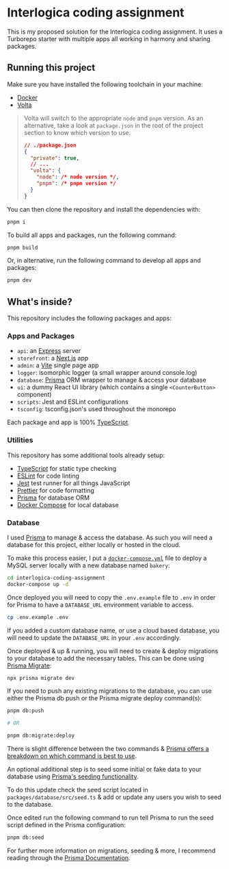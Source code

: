 # Interlogica coding assignment

This is my proposed solution for the Interlogica coding assignment. It uses a Turborepo starter with multiple apps all working in harmony and sharing packages.

## Running this project

Make sure you have installed the following toolchain in your machine:

- [Docker](https://docs.docker.com/engine/install/)
- [Volta](https://docs.volta.sh/guide/getting-started)

> Volta will switch to the appropriate `node` and `pnpm` version. As an alternative, take a look at `package.json` in the root of the project section to know which version to use.
>
> ```json
> // ./package.json
> {
>   "private": true,
>   // ...
>   "volta": {
>     "node": /* node version */,
>     "pnpm": /* pnpm version */
>   }
> }
> ```

You can then clone the repository and install the dependencies with:

```sh
pnpm i
```

To build all apps and packages, run the following command:

```bash
pnpm build
```

Or, in alternative, run the following command to develop all apps and packages:

```bash
pnpm dev
```

## What's inside?

This repository includes the following packages and apps:

### Apps and Packages

- `api`: an [Express](https://expressjs.com/) server
- `storefront`: a [Next.js](https://nextjs.org/) app
- `admin`: a [Vite](https://vitejs.dev/) single page app
- `logger`: isomorphic logger (a small wrapper around console.log)
- `database`: [Prisma](https://prisma.io/) ORM wrapper to manage & access your database
- `ui`: a dummy React UI library (which contains a single `<CounterButton>` component)
- `scripts`: Jest and ESLint configurations
- `tsconfig`: tsconfig.json's used throughout the monorepo

Each package and app is 100% [TypeScript](https://www.typescriptlang.org/).

### Utilities

This repository has some additional tools already setup:

- [TypeScript](https://www.typescriptlang.org/) for static type checking
- [ESLint](https://eslint.org/) for code linting
- [Jest](https://jestjs.io) test runner for all things JavaScript
- [Prettier](https://prettier.io) for code formatting
- [Prisma](https://prisma.io/) for database ORM
- [Docker Compose](https://docs.docker.com/compose/) for local database

### Database

I used [Prisma](https://prisma.io/) to manage & access the database. As such you will need a database for this project, either locally or hosted in the cloud.

To make this process easier, I put a [`docker-compose.yml`](https://docs.docker.com/compose/) file to deploy a MySQL server locally with a new database named `bakery`:

```bash
cd interlogica-coding-assignment
docker-compose up -d
```

Once deployed you will need to copy the `.env.example` file to `.env` in order for Prisma to have a `DATABASE_URL` environment variable to access.

```bash
cp .env.example .env
```

If you added a custom database name, or use a cloud based database, you will need to update the `DATABASE_URL` in your `.env` accordingly.

Once deployed & up & running, you will need to create & deploy migrations to your database to add the necessary tables. This can be done using [Prisma Migrate](https://www.prisma.io/migrate):

```bash
npx prisma migrate dev
```

If you need to push any existing migrations to the database, you can use either the Prisma db push or the Prisma migrate deploy command(s):

```bash
pnpm db:push

# OR

pnpm db:migrate:deploy
```

There is slight difference between the two commands & [Prisma offers a breakdown on which command is best to use](https://www.prisma.io/docs/concepts/components/prisma-migrate/db-push#choosing-db-push-or-prisma-migrate).

An optional additional step is to seed some initial or fake data to your database using [Prisma's seeding functionality](https://www.prisma.io/docs/guides/database/seed-database).

To do this update check the seed script located in `packages/database/src/seed.ts` & add or update any users you wish to seed to the database.

Once edited run the following command to run tell Prisma to run the seed script defined in the Prisma configuration:

```bash
pnpm db:seed
```

For further more information on migrations, seeding & more, I recommend reading through the [Prisma Documentation](https://www.prisma.io/docs/).
